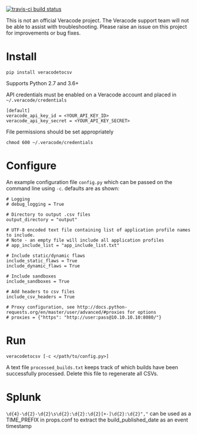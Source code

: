 [![travis-ci build status](https://travis-ci.org/ctcampbell/veracode-to-csv.svg?branch=master)](https://travis-ci.org/ctcampbell/veracode-to-csv)

This is not an official Veracode project. The Veracode support team will not be able to assist with troubleshooting. Please raise an issue on this project for improvements or bug fixes.

# Install

`pip install veracodetocsv`

Supports Python 2.7 and 3.6+

API credentials must be enabled on a Veracode account and placed in `~/.veracode/credentials`

    [default]
    veracode_api_key_id = <YOUR_API_KEY_ID>
    veracode_api_key_secret = <YOUR_API_KEY_SECRET>

File permissions should be set appropriately

    chmod 600 ~/.veracode/credentials

# Configure

An example configuration file `config.py` which can be passed on the command line using `-c`. defaults are as shown:

    # Logging
    # debug_logging = True
    
    # Directory to output .csv files
    output_directory = "output"
    
    # UTF-8 encoded text file containing list of application profile names to include.
    # Note - an empty file will include all application profiles
    # app_include_list = "app_include_list.txt"
    
    # Include static/dynamic flaws
    include_static_flaws = True
    include_dynamic_flaws = True
    
    # Include sandboxes
    include_sandboxes = True
    
    # Add headers to csv files
    include_csv_headers = True
    
    # Proxy configuration, see http://docs.python-requests.org/en/master/user/advanced/#proxies for options
    # proxies = {"https": "http://user:pass@10.10.10.10:8080/"}

# Run

    veracodetocsv [-c </path/to/config.py>]
    
A text file `processed_builds.txt` keeps track of which builds have been successfully processed. Delete this file to regenerate all CSVs.

# Splunk

`\d{4}-\d{2}-\d{2}\s\d{2}:\d{2}:\d{2}[+-]\d{2}:\d{2}","` can be used as a TIME_PREFIX in props.conf to extract the build_published_date as an event timestamp
